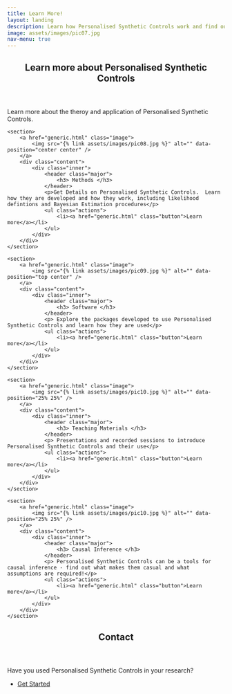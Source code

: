 ```yaml
---
title: Learn More!
layout: landing
description: Learn how Personalised Synthetic Controls work and find out how you can use them!
image: assets/images/pic07.jpg
nav-menu: true
---
```


<!-- Main -->
<div id="main">

<!-- One -->
<section id="one">
	<div class="inner">
		<header class="major">
			<h2>Learn more about Personalised Synthetic Controls</h2>
		</header>
		<p> Learn more about the theroy and application of Personalised Synthetic Controls.</p>
	</div>
</section>

<!-- Two -->
<section id="two" class="spotlights">

	<section>
		<a href="generic.html" class="image">
			<img src="{% link assets/images/pic08.jpg %}" alt="" data-position="center center" />
		</a>
		<div class="content">
			<div class="inner">
				<header class="major">
					<h3> Methods </h3>
				</header>
				<p>Get Details on Personalised Synthetic Controls.  Learn how they are developed and how they work, including likelihood defintions and Bayesian Estimation procedures</p>
				<ul class="actions">
					<li><a href="generic.html" class="button">Learn more</a></li>
				</ul>
			</div>
		</div>
	</section>
	
	<section>
		<a href="generic.html" class="image">
			<img src="{% link assets/images/pic09.jpg %}" alt="" data-position="top center" />
		</a>
		<div class="content">
			<div class="inner">
				<header class="major">
					<h3> Software </h3>
				</header>
				<p> Explore the packages developed to use Personalised Synthetic Controls and learn how they are used</p>
				<ul class="actions">
					<li><a href="generic.html" class="button">Learn more</a></li>
				</ul>
			</div>
		</div>
	</section>
	
	<section>
		<a href="generic.html" class="image">
			<img src="{% link assets/images/pic10.jpg %}" alt="" data-position="25% 25%" />
		</a>
		<div class="content">
			<div class="inner">
				<header class="major">
					<h3> Teaching Materials </h3>
				</header>
				<p> Presentations and recorded sessions to introduce Personalised Synthetic Controls and their use</p>
				<ul class="actions">
					<li><a href="generic.html" class="button">Learn more</a></li>
				</ul>
			</div>
		</div>
	</section>

	<section>
		<a href="generic.html" class="image">
			<img src="{% link assets/images/pic10.jpg %}" alt="" data-position="25% 25%" />
		</a>
		<div class="content">
			<div class="inner">
				<header class="major">
					<h3> Causal Inference </h3>
				</header>
				<p> Personalised Synthetic Controls can be a tools for causal inference - find out what makes them casual and what assumptions are required!</p>
				<ul class="actions">
					<li><a href="generic.html" class="button">Learn more</a></li>
				</ul>
			</div>
		</div>
	</section>
	
</section>


<!-- Three -->
<section id="three">
	<div class="inner">
		<header class="major">
			<h2>Contact</h2>
		</header>
		<p>  Have you used Personalised Synthetic Controls in your research? </p>
		<ul class="actions">
			<li><a href="generic.html" class="button next">Get Started</a></li>
		</ul>
	</div>
</section>

</div>
